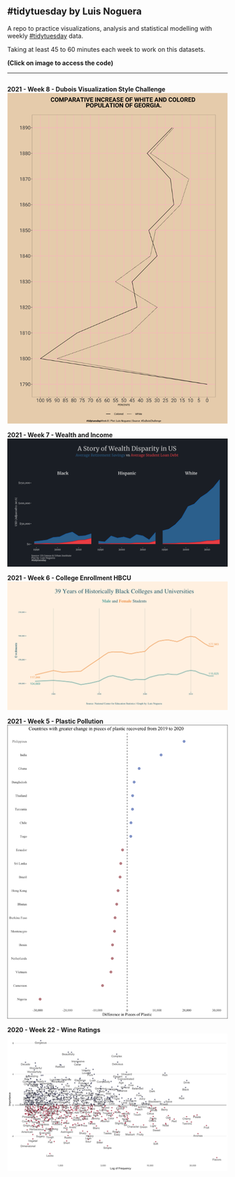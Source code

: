 ## #tidytuesday by Luis Noguera

A repo to practice visualizations, analysis and statistical modelling with weekly [#tidytuesday](https://github.com/rfordatascience/tidytuesday) data. 

Taking at least 45 to 60 minutes each week to work on this datasets. 

**(Click on image to access the code)**

---
<div class="row"> 
  <div class="column">
  
  **2021 - Week 8 - Dubois Visualization Style Challenge**
  <a href="2021 - Week 8 - Dubois Style Challenge"><img src="2021 - Week 8 - Dubois Style Challenge/dubois.challenge.png"></a> 
  
  
  **2021 - Week 7 - Wealth and Income**
  <a href="2021 - Week 7 - Wealth and Income"><img src="2021 - Week 7 - Wealth and Income/Wealth Disparity.png"></a> 
  
  **2021 - Week 6 - College Enrollment HBCU**
  <a href="2021 - Week 6 - College Enrollment HBCU"><img src="2021 - Week 6 - College Enrollment HBCU/Male and Female Enrollments HBCU.png"></a> 
  
  **2021 - Week 5 - Plastic Pollution**
  <a href="2021 - Week 5 - Plastic Pollution"><img src="2021 - Week 5 - Plastic Pollution/Plastic Recovered 2019-2020.png"></a> 

  **2020 - Week 22 - Wine Ratings**
  <a href="2020 - Week 22 - Wine Ratings"><img src="2020 - Week 22 - Wine Ratings/all words importance.png"></a>
    </div>
</div>


